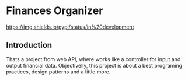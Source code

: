# Finances Organizer
https://img.shields.io/pypi/status/in%20development
<h2>Introduction</h2>
Thats a project from web API, where works like a controller for input and output financial data. Objectivelly, this project is about a best programing practices, design patterns and a little more. 
